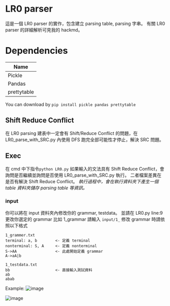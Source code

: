 # LR0 parser
這是一個 LR0 parser 的實作，包含建立 parsing table, parsing 字串。
有關 LR0 parser 的詳細解析可見我的 hackmd。

# Dependencies
|Name|
|----|
|Pickle|
|Pandas|
|prettytable|

You can download by ```pip install pickle pandas prettytable```

## Shift Reduce Conflict
在 LR0 parsing 建表中一定會有 Shift/Reduce Conflict 的問題，在 LR0_parse_with_SRC.py 內使用 DFS 跑完全部可能性才停止，解決 SRC 問題。

## Exec
在 cmd 中下指令```python LR0.py```
如果輸入的文法具有 Shift Reduce Conflict，會詢問是否繼續並詢問是否使用 LR0_parse_with_SRC.py 執行。
二者檔案差異在是否有解決 Shift Reduce Conflict。
*執行過程中，會在執行資料夾下產生一個 table 資料夾儲存 parsing table 等資訊。*

### input
你可以將在 input 資料夾內修改你的 grammar, testdata。
並請在 LR0.py line:9 更改你選定的 grammar 比如 1_grammar 請輸入 ```input/1_```
修改 grammar 時請依照以下格式
```
1_grammer.txt
terminal: a, b        <- 定義 terminal
nonterminal: S, A     <- 定義 nonterminal
S->AA                 <- 此處開始定義 grammar
A->aA|b

1_testdata.txt
bb                    <- 直接輸入測試資料
ab
abab
```

Example:
![image](https://github.com/fan0723/Compiler-LR1-parser/assets/75062267/bc59f697-b698-4739-a7ae-fd10fc7c0f01)

![image](https://github.com/fan0723/Compiler-LR1-parser/assets/75062267/c16bdb8e-276b-48ea-bd7d-261779423d69)
